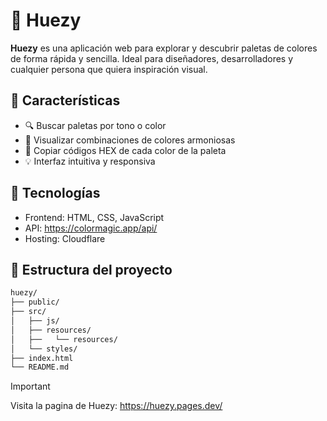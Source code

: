 # 🎨 Huezy

**Huezy** es una aplicación web para explorar y descubrir paletas de colores de forma rápida y sencilla. Ideal para diseñadores, desarrolladores y cualquier persona que quiera inspiración visual.

## 🌟 Características

- 🔍 Buscar paletas por tono o color
- 🌈 Visualizar combinaciones de colores armoniosas
- 💾 Copiar códigos HEX de cada color de la paleta
- 💡 Interfaz intuitiva y responsiva

## 🚀 Tecnologías

- Frontend: HTML, CSS, JavaScript
- API: https://colormagic.app/api/
- Hosting: Cloudflare

## 📁 Estructura del proyecto

```bash
huezy/
├── public/
├── src/
│   ├── js/
│   ├── resources/
│   ├──   └── resources/
│   └── styles/
├── index.html
└── README.md
```

>[!Important]
>Visita la pagina de Huezy: https://huezy.pages.dev/
